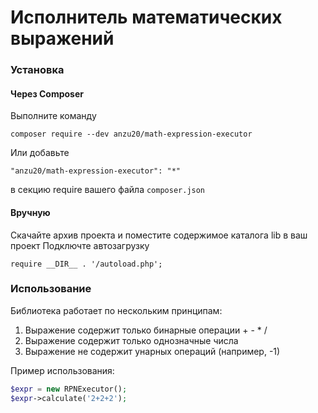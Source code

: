 # Исполнитель математических выражений

### Установка

#### Через Composer
Выполните команду

`composer require --dev anzu20/math-expression-executor`

Или добавьте 

`"anzu20/math-expression-executor": "*"`

в секцию require вашего файла `composer.json`

#### Вручную
Скачайте архив проекта и поместите содержимое каталога lib в ваш проект
Подключте автозагрузку

`require __DIR__ . '/autoload.php'; `


### Использование
Библиотека работает по нескольким принципам:
1. Выражение содержит только бинарные операции + - * /
2. Выражение содержит только однозначные числа
3. Выражение не содержит унарных операций (например, -1)

Пример использования:
```php
$expr = new RPNExecutor();
$expr->calculate('2+2+2');
```
